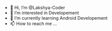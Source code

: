 - 👋 Hi, I’m @Lakshya-Coder
- 👀 I’m interested in Developement
- 🌱 I’m currently learning Android Developement
- 📫 How to reach me ...

<!---
Lakshya-Coder/Lakshya-Coder is a ✨ special ✨ repository because its `README.md` (this file) appears on your GitHub profile.
You can click the Preview link to take a look at your changes.
--->
